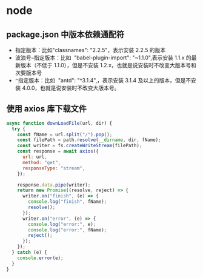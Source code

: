 # node

## package.json 中版本依赖通配符

- 指定版本：比如"classnames": "2.2.5"，表示安装 2.2.5 的版本
- 波浪号`~`指定版本：比如  "babel-plugin-import": "~1.1.0",表示安装 1.1.x 的最新版本（不低于 1.1.0），但是不安装 1.2.x，也就是说安装时不改变大版本号和次要版本号
- `^`指定版本：比如  "antd": "^3.1.4",，表示安装 3.1.4 及以上的版本，但是不安装 4.0.0，也就是说安装时不改变大版本号。

## 使用 axios 库下载文件

```javascript
async function downLoadFile(url, dir) {
  try {
    const fName = url.split("/").pop();
    const filePath = path.resolve(__dirname, dir, fName);
    const writer = fs.createWriteStream(filePath);
    const response = await axios({
      url: url,
      method: "get",
      responseType: "stream",
    });

    response.data.pipe(writer);
    return new Promise((resolve, reject) => {
      writer.on("finish", (e) => {
        console.log("finish", fName);
        resolve();
      });
      writer.on("error", (e) => {
        console.log("error:", e);
        console.log("error:", fName);
        reject();
      });
    });
  } catch (e) {
    console.error(e);
  }
}
```

